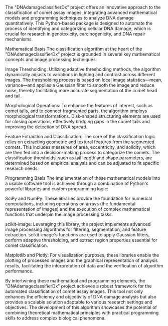 The "DNAdamageclassifierDx" project offers an innovative approach to the classification of comet assay images, integrating advanced mathematical models and programming techniques to analyze DNA damage quantitatively. This Python-based package is designed to automate the process of identifying and categorizing cellular DNA damage, which is crucial for research in genotoxicity, carcinogenicity, and DNA repair mechanisms.

Mathematical Basis
The classification algorithm at the heart of the "DNAdamageclassifierDx" project is grounded in several key mathematical concepts and image processing techniques:

Image Thresholding: Utilizing adaptive thresholding methods, the algorithm dynamically adjusts to variations in lighting and contrast across different images. The thresholding process is based on local image statistics—mean, variance—and applies a Gaussian filter to smooth the image and reduce noise, thereby facilitating more accurate segmentation of the comet head and tail.

Morphological Operations: To enhance the features of interest, such as comet tails, and to connect fragmented parts, the algorithm employs morphological transformations. Disk-shaped structuring elements are used for closing operations, effectively bridging gaps in the comet tails and improving the detection of DNA spread.

Feature Extraction and Classification: The core of the classification logic relies on extracting geometric and textural features from the segmented comets. This includes measures of area, eccentricity, and solidity, which are then fed into a decision-making process to categorize the comets. The classification thresholds, such as tail length and shape parameters, are determined based on empirical analysis and can be adjusted to fit specific research needs.

Programming Basis
The implementation of these mathematical models into a usable software tool is achieved through a combination of Python's powerful libraries and custom programming logic:

SciPy and NumPy: These libraries provide the foundation for numerical computations, including operations on arrays (the fundamental representation of images) and the execution of complex mathematical functions that underpin the image processing tasks.

scikit-image: Leveraging this library, the project implements advanced image processing algorithms for filtering, segmentation, and feature extraction. scikit-image's functions are used to apply Gaussian filters, perform adaptive thresholding, and extract region properties essential for comet classification.

Matplotlib and Plotly: For visualization purposes, these libraries enable the plotting of processed images and the graphical representation of analysis results, facilitating the interpretation of data and the verification of algorithm performance.

By intertwining these mathematical and programming elements, the "DNAdamageclassifierDx" project achieves a robust framework for the automated classification of comet assay images. This tool not only enhances the efficiency and objectivity of DNA damage analysis but also provides a scalable solution adaptable to various research settings and objectives. The development of this algorithm showcases the potential of combining theoretical mathematical principles with practical programming skills to address complex biological phenomena.
